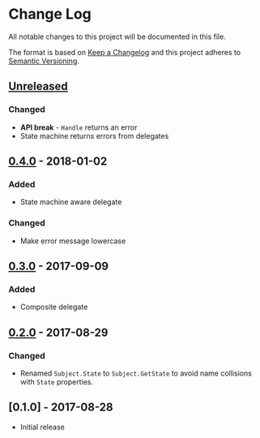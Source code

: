 # Change Log


All notable changes to this project will be documented in this file.

The format is based on [Keep a Changelog](http://keepachangelog.com/en/1.0.0/)
and this project adheres to [Semantic Versioning](http://semver.org/spec/v2.0.0.html).


## [Unreleased]

### Changed

- **API break** - `Handle` returns an error
- State machine returns errors from delegates


## [0.4.0] - 2018-01-02

### Added

- State machine aware delegate

### Changed

- Make error message lowercase


## [0.3.0] - 2017-09-09

### Added

- Composite delegate


## [0.2.0] - 2017-08-29

### Changed

- Renamed `Subject.State` to `Subject.GetState` to avoid name collisions with `State` properties.


## [0.1.0] - 2017-08-28

- Initial release


[Unreleased]: https://github.com/goph/fsm/compare/v0.4.0...HEAD
[0.4.0]: https://github.com/goph/fsm/compare/v0.3.0...v0.4.0
[0.3.0]: https://github.com/goph/fsm/compare/v0.2.0...v0.3.0
[0.2.0]: https://github.com/goph/fsm/compare/v0.1.0...v0.2.0
